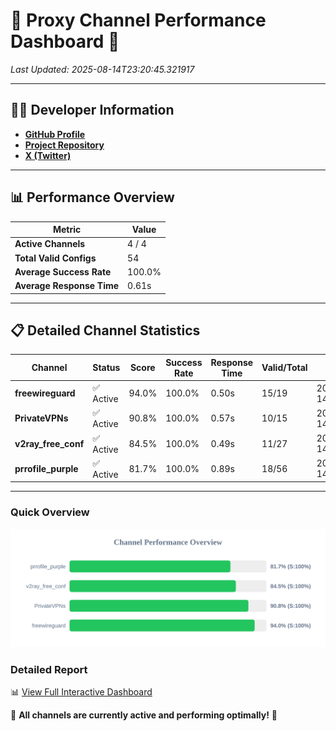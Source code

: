 # 🌟 Proxy Channel Performance Dashboard 🌟

_Last Updated: 2025-08-14T23:20:45.321917_

---

## 👩‍💻 Developer Information

- **[GitHub Profile](https://github.com/4n0nymou3)**  
- **[Project Repository](https://github.com/4n0nymou3/multi-proxy-config-fetcher)**  
- **[X (Twitter)](https://x.com/4n0nymou3)**  

---

## 📊 Performance Overview

| Metric                | Value       |
|-----------------------|-------------|
| **Active Channels**   | 4 / 4       |
| **Total Valid Configs** | 54          |
| **Average Success Rate** | 100.0%      |
| **Average Response Time** | 0.61s       |

---

## 📋 Detailed Channel Statistics

| Channel          | Status     | Score  | Success Rate | Response Time | Valid/Total | Last Success               |
|------------------|------------|--------|--------------|---------------|-------------|----------------------------|
| **freewireguard**  | ✅ Active  | 94.0%  | 100.0% | 0.50s         | 15/19       | 2025-08-14T23:20:45.319849 |
| **PrivateVPNs**  | ✅ Active  | 90.8%  | 100.0% | 0.57s         | 10/15       | 2025-08-14T23:20:44.792970 |
| **v2ray_free_conf**  | ✅ Active  | 84.5%  | 100.0% | 0.49s         | 11/27       | 2025-08-14T23:20:44.177686 |
| **prrofile_purple**  | ✅ Active  | 81.7%  | 100.0% | 0.89s         | 18/56       | 2025-08-14T23:20:43.597356 |

---

### Quick Overview
<div align="center">
  <a href="https://raw.githubusercontent.com/nullluser/NullRepo/refs/heads/main/assets/channel_stats_chart.svg">
    <img src="https://raw.githubusercontent.com/nullluser/NullRepo/refs/heads/main/assets/channel_stats_chart.svg" alt="Source Performance Statistics" width="800">
  </a>
</div>

### Detailed Report
📊 [View Full Interactive Dashboard](https://htmlpreview.github.io/?https://github.com/nullluser/NullRepo/blob/main/assets/performance_report.html)

🎉 **All channels are currently active and performing optimally!** 🎉
